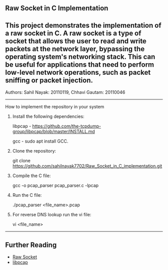 Raw Socket in C Implementation
------------------------------------------------------------------------------------------------------------------------------------------------------------------------------------------------------------------------------------
This project demonstrates the implementation of a raw socket in C. A raw socket is a type of socket that allows the user to read and write packets at the network layer, bypassing the operating system's networking stack. This can be useful for applications that need to perform low-level network operations, such as packet sniffing or packet injection.
---------------------------------------------------------------------------------------------------------------------------------------------------------------------------------------------------------------------------
Authors: Sahil Nayak: 20110119, Chhavi Gautam: 20110046

---------------------------------------------------------------------------------------------------------------------------------------------------------------------------------------------------------------------------------------------------------------------
How to implement the repository in your system

1. Install the following dependencies:
   
   libpcap - https://github.com/the-tcpdump-group/libpcap/blob/master/INSTALL.md
   
   gcc - sudo apt install GCC.
   
3. Clone the repository:
   
   git clone https://github.com/sahilnayak7702/Raw_Socket_in_C_implementation.git


4. Compile the C file:
   
   gcc -o pcap_parser pcap_parser.c -lpcap


5. Run the C file:
   
   ./pcap_parser <file_name>.pcap

6. For reverse DNS lookup run the vi file:

   vi <file_name>


*************************************************************************************************************************************************************

## Further Reading

* [Raw Socket](https://en.wikipedia.org/wiki/Raw_socket)
* [libpcap](https://www.tcpdump.org/)
